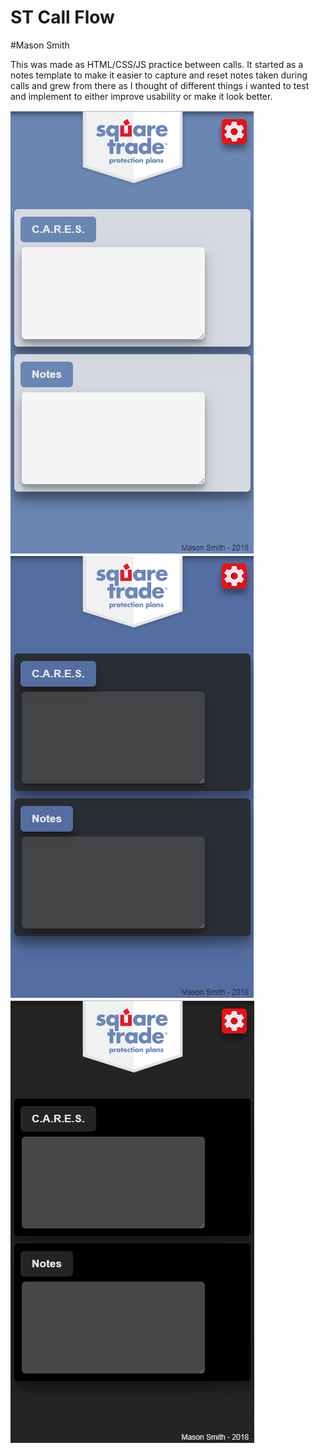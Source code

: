 # ST Call Flow
#Mason Smith

This was made as HTML/CSS/JS practice between calls. It started as a notes template to make it easier to capture and reset notes taken during calls and grew from there as I thought of different things i wanted to test and implement to either improve usability or make it look better.

![Light mode screenshot](/screenshots/lightModeScreenshot.png)
![Dark mode screenshot](/screenshots/darkModeScreenshot.png)
![Black mode screenshot](/screenshots/blackModeScreenshot.png)